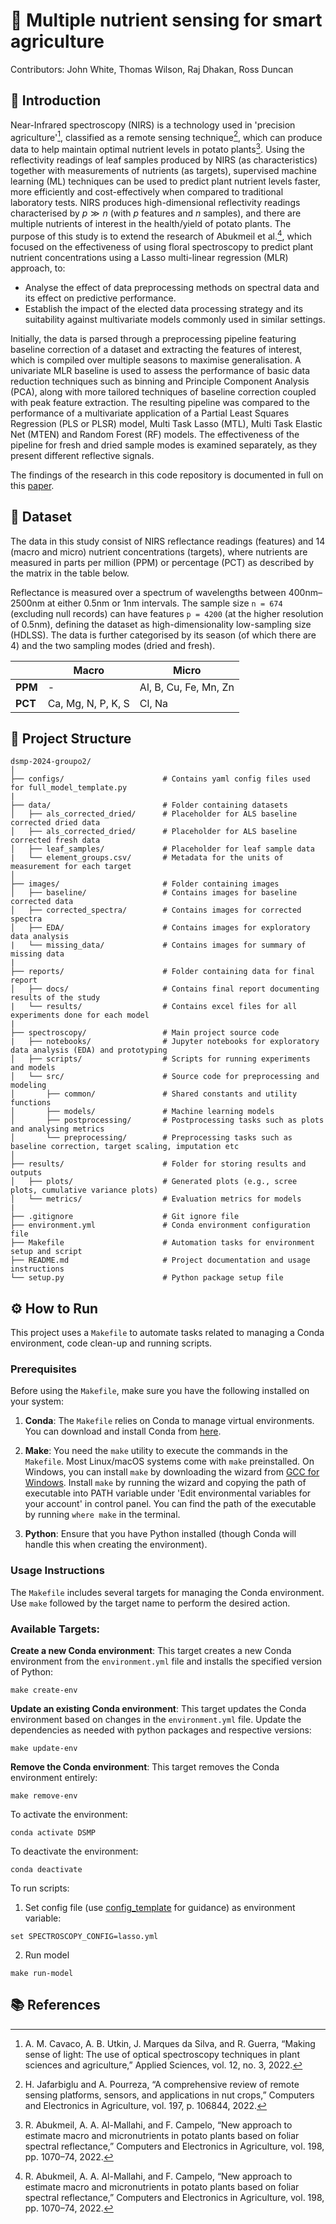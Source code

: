 # :rocket: Multiple nutrient sensing for smart agriculture

Contributors: John White, Thomas Wilson, Raj Dhakan, Ross Duncan

## :page_facing_up: Introduction

Near-Infrared spectroscopy (NIRS) is a technology used in 'precision agriculture'[^1], classified as a remote sensing technique[^2], which can produce data to help maintain optimal nutrient levels in potato plants[^3]. Using the reflectivity readings of leaf samples produced by NIRS (as characteristics) together with measurements of nutrients (as targets), supervised machine learning (ML) techniques can be used to predict plant nutrient levels faster, more efficiently and cost-effectively when compared to traditional laboratory tests. NIRS produces high-dimensional reflectivity readings characterised by $p \gg n$ (with $p$ features and $n$ samples), and there are multiple nutrients of interest in the health/yield of potato plants. The purpose of this study is to extend the research of Abukmeil et al.[^3], which focused on the effectiveness of using floral spectroscopy to predict plant nutrient concentrations using a Lasso multi-linear regression (MLR) approach, to:

- Analyse the effect of data preprocessing methods on spectral data and its effect on predictive performance.
- Establish the impact of the elected data processing strategy and its suitability against multivariate models commonly used in similar settings.

Initially, the data is parsed through a preprocessing pipeline featuring baseline correction of a dataset and extracting the features of interest, which is compiled over multiple seasons to maximise generalisation. A univariate MLR baseline is used to assess the performance of basic data reduction techniques such as binning and Principle Component Analysis (PCA), along with more tailored techniques of baseline correction coupled with peak feature extraction. The resulting pipeline was compared to the performance of a multivariate application of a Partial Least Squares Regression (PLS or PLSR) model, Multi Task Lasso (MTL), Multi Task Elastic Net (MTEN) and Random Forest (RF) models. The effectiveness of the pipeline for fresh and dried sample modes is examined separately, as they present different reflective signals.

The findings of the research in this code repository is documented in full on this [paper](reports/docs/DSMP_Written_Report_Group_O2.pdf).

## :floppy_disk: Dataset

The data in this study consist of NIRS reflectance readings (features) and 14 (macro and micro) nutrient concentrations (targets), where nutrients are measured in parts per million (PPM) or percentage (PCT) as described by the matrix in the table below.

Reflectance is measured over a spectrum of wavelengths between 400nm–2500nm at either 0.5nm or 1nm intervals. The sample size `n = 674` (excluding null records) can have features `p = 4200` (at the higher resolution of 0.5nm), defining the dataset as high-dimensionality low-sampling size (HDLSS). The data is further categorised by its season (of which there are 4) and the two sampling modes (dried and fresh).

|         | Macro                  | Micro                 |
|---------|------------------------|-----------------------|
| **PPM** | -                      | Al, B, Cu, Fe, Mn, Zn |
| **PCT** | Ca, Mg, N, P, K, S     | Cl, Na                |

## :open_file_folder: Project Structure
```
dsmp-2024-groupo2/
│
├── configs/                      # Contains yaml config files used for full_model_template.py
|
├── data/                         # Folder containing datasets
│   ├── als_corrected_dried/      # Placeholder for ALS baseline corrected dried data
│   ├── als_corrected_dried/      # Placeholder for ALS baseline corrected fresh data
│   ├── leaf_samples/             # Placeholder for leaf sample data
|   └── element_groups.csv/       # Metadata for the units of measurement for each target
│
├── images/                       # Folder containing images
│   ├── baseline/                 # Contains images for baseline corrected data
│   ├── corrected_spectra/        # Contains images for corrected spectra
│   ├── EDA/                      # Contains images for exploratory data analysis
|   └── missing_data/             # Contains images for summary of missing data
|
├── reports/                      # Folder containing data for final report
│   ├── docs/                     # Contains final report documenting results of the study
|   └── results/                  # Contains excel files for all experiments done for each model
|
├── spectroscopy/                 # Main project source code
|   ├── notebooks/                # Jupyter notebooks for exploratory data analysis (EDA) and prototyping
│   ├── scripts/                  # Scripts for running experiments and models
│   └── src/                      # Source code for preprocessing and modeling
│       ├── common/               # Shared constants and utility functions
│       ├── models/               # Machine learning models
│       ├── postprocessing/       # Postprocessing tasks such as plots and analysing metrics
│       └── preprocessing/        # Preprocessing tasks such as baseline correction, target scaling, imputation etc
│
├── results/                      # Folder for storing results and outputs
│   ├── plots/                    # Generated plots (e.g., scree plots, cumulative variance plots)
│   └── metrics/                  # Evaluation metrics for models
|
├── .gitignore                    # Git ignore file
├── environment.yml               # Conda environment configuration file
├── Makefile                      # Automation tasks for environment setup and script 
├── README.md                     # Project documentation and usage instructions
└── setup.py                      # Python package setup file
```

## :gear: How to Run

This project uses a `Makefile` to automate tasks related to managing a Conda environment, code clean-up and running scripts.

### Prerequisites

Before using the `Makefile`, make sure you have the following installed on your system:

1. **Conda**: The `Makefile` relies on Conda to manage virtual environments. You can download and install Conda from [here](https://docs.conda.io/projects/conda/en/latest/user-guide/install/index.html).
   
2. **Make**: You need the `make` utility to execute the commands in the `Makefile`. Most Linux/macOS systems come with `make` preinstalled. On Windows, you can install `make` by downloading the wizard from [GCC for Windows](https://sourceforge.net/projects/gnuwin32/files/make/3.81/make-3.81.exe/download?use_mirror=altushost-swe&download=). Install `make` by running the wizard and copying the path of executable into PATH variable under 'Edit environmental variables for your account' in control panel. You can find the path of the executable by running `where make` in the terminal.

3. **Python**: Ensure that you have Python installed (though Conda will handle this when creating the environment).

### Usage Instructions

The `Makefile` includes several targets for managing the Conda environment. Use `make` followed by the target name to perform the desired action.

### Available Targets:

**Create a new Conda environment**:
   This target creates a new Conda environment from the `environment.yml` file and installs the specified version of Python:
   ```
   make create-env
   ```

**Update an existing Conda environment**:
   This target updates the Conda environment based on changes in the `environment.yml` file. Update the dependencies as needed with python packages and respective versions:
   ```
   make update-env
   ```

**Remove the Conda environment**:
    This target removes the Conda environment entirely:
```
make remove-env
```


To activate the environment:
```
conda activate DSMP
```

To deactivate the environment:
```
conda deactivate
```

To run scripts:
1. Set config file (use [config_template](configs/config_template.yml) for guidance) as environment variable:
```
set SPECTROSCOPY_CONFIG=lasso.yml
```
2. Run model
```
make run-model
```

## :books: References
[^1]: A. M. Cavaco, A. B. Utkin, J. Marques da Silva, and R. Guerra, “Making sense of light: The use of optical spectroscopy techniques in plant sciences and agriculture,” Applied Sciences, vol. 12, no. 3, 2022.

[^2]: H. Jafarbiglu and A. Pourreza, “A comprehensive review of remote sensing platforms, sensors, and applications in nut crops,” Computers and Electronics in Agriculture, vol. 197, p. 106844, 2022.

[^3]: R. Abukmeil, A. A. Al-Mallahi, and F. Campelo, “New approach to estimate macro and micronutrients in potato plants based on foliar spectral reflectance,” Computers and Electronics in Agriculture, vol. 198, pp. 1070–74, 2022.